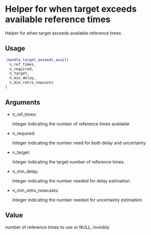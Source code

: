 # Helper for when target exceeds available reference times

Helper for when target exceeds available reference times

## Usage

``` r
.handle_target_exceeds_avail(
  n_ref_times,
  n_required,
  n_target,
  n_min_delay,
  n_min_retro_nowcasts
)
```

## Arguments

- n_ref_times:

  Integer indicating the number of reference times available

- n_required:

  Integer indicating the number need for both delay and uncertainty

- n_target:

  Integer indicating the target number of reference times.

- n_min_delay:

  Integer indicating the number needed for delay estimation.

- n_min_retro_nowcasts:

  Integer indicating the number needed for uncertainty estimation.

## Value

number of reference times to use or NULL, invisibly
